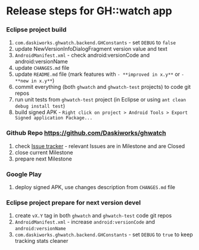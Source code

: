Release steps for GH::watch app
================================

### Eclipse project build 

1. `com.daskiworks.ghwatch.backend.GHConstants` - set `DEBUG` to `false`
2. update NewVersionInfoDialogFragment version value and text
3. `AndroidManifest.xml` - check android:versionCode and android:versionName
4. update `CHANGES.md` file 
5. update `README.md` file (mark features with `- **improved in x.y**` or `- **new in x.y**`)
6. commit everything (both `ghwatch` and `ghwatch-test` projects) to code git repos
7. run unit tests from `ghwatch-test` project (in Eclipse or using `ant clean debug install test`)
8. build signed APK - `Right click on project > Android Tools > Export Signed application Package...` 

### Github Repo https://github.com/Daskiworks/ghwatch

1. check [Issue tracker](https://github.com/Daskiworks/ghwatch/issues) - relevant Issues are in Milestone and are Closed
2. close current Milestone
3. prepare next Milestone

### Google Play

1. deploy signed APK, use changes description from `CHANGES.md` file


### Eclipse project prepare for next version devel

1. create `vX.Y` tag in both `ghwatch` and `ghwatch-test` code git repos
2. `AndroidManifest.xml` - increase `android:versionCode` and `android:versionName`
3. `com.daskiworks.ghwatch.backend.GHConstants` - set `DEBUG` to `true` to keep tracking stats cleaner

